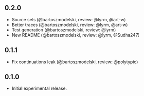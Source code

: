 ## 0.2.0

* Source sets (@bartoszmodelski, review: @lyrm, @art-w)
* Better traces (@bartoszmodelski, review: @lyrm, @art-w)
* Test generation (@bartoszmodelski, review: @lyrm)
* New README (@bartoszmodelski, review: @lyrm, @Sudha247)

## 0.1.1 

* Fix continuations leak (@bartoszmodelski, review: @polytypic)

## 0.1.0

* Initial experimental release.